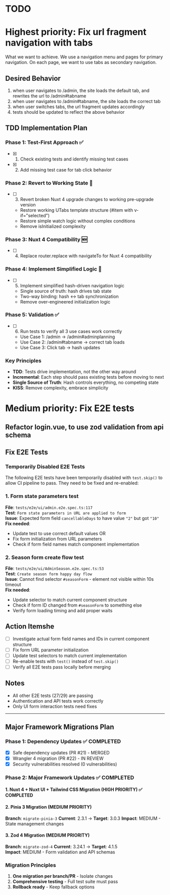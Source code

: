 # TODO

# Highest priority: Fix url fragment navigation with tabs
What we want to achieve. We use a navigation menu and pages for primary navigation. On each page, we want to use tabs as secondary navigation.

## Desired Behavior
1. when user navigates to /admin, the site loads the default tab, and rewrites the url to /admin#tabname
2. when user navigates to /admin#tabname, the site loads the correct tab
3. when user switches tabs, the url fragment updates accordingly
4. tests should be updated to reflect the above behavior

## TDD Implementation Plan

### Phase 1: Test-First Approach ✅
- [x] 1. Check existing tests and identify missing test cases
- [x] 2. Add missing test case for tab click behavior

### Phase 2: Revert to Working State 🔄
- [ ] 3. Revert broken Nuxt 4 upgrade changes to working pre-upgrade version
  - Restore working UTabs template structure (#item with v-if="selected")
  - Restore simple watch logic without complex conditions
  - Remove isInitialized complexity

### Phase 3: Nuxt 4 Compatibility 🆕
- [ ] 4. Replace router.replace with navigateTo for Nuxt 4 compatibility

### Phase 4: Implement Simplified Logic 🎯
- [ ] 5. Implement simplified hash-driven navigation logic
  - Single source of truth: hash drives tab state
  - Two-way binding: hash ↔ tab synchronization
  - Remove over-engineered initialization logic

### Phase 5: Validation ✅
- [ ] 6. Run tests to verify all 3 use cases work correctly
  - Use Case 1: /admin → /admin#adminplanning
  - Use Case 2: /admin#tabname → correct tab loads
  - Use Case 3: Click tab → hash updates

### Key Principles
- **TDD**: Tests drive implementation, not the other way around
- **Incremental**: Each step should pass existing tests before moving to next
- **Single Source of Truth**: Hash controls everything, no competing state
- **KISS**: Remove complexity, embrace simplicity

# Medium priority: Fix E2E tests

## Refactor login.vue, to use zod validation from api schema

## Fix E2E Tests

### Temporarily Disabled E2E Tests

The following E2E tests have been temporarily disabled with `test.skip()` to allow CI pipeline to pass. They need to be fixed and re-enabled:

### 1. Form state parameters test
**File**: `tests/e2e/ui/admin.e2e.spec.ts:117`  
**Test**: `Form state parameters in URL are applied to form`  
**Issue**: Expected form field `cancellableDays` to have value `"2"` but got `"10"`  
**Fix needed**: 
- Update test to use correct default values OR
- Fix form initialization from URL parameters
- Check if form field names match component implementation

### 2. Season form create flow test  
**File**: `tests/e2e/ui/AdminSeason.e2e.spec.ts:53`  
**Test**: `Create season form happy day flow`  
**Issue**: Cannot find selector `#seasonForm` - element not visible within 10s timeout  
**Fix needed**:
- Update selector to match current component structure
- Check if form ID changed from `#seasonForm` to something else
- Verify form loading timing and add proper waits

## Action Itemshe
- [ ] Investigate actual form field names and IDs in current component structure
- [ ] Fix form URL parameter initialization 
- [ ] Update test selectors to match current implementation
- [ ] Re-enable tests with `test()` instead of `test.skip()`
- [ ] Verify all E2E tests pass locally before merging

## Notes
- All other E2E tests (27/29) are passing
- Authentication and API tests work correctly
- Only UI form interaction tests need fixes

---

## Major Framework Migrations Plan

### Phase 1: Dependency Updates ✅ COMPLETED
- [x] Safe dependency updates (PR #21) - MERGED  
- [x] Wrangler 4 migration (PR #22) - IN REVIEW
- [x] Security vulnerabilities resolved (0 vulnerabilities)

### Phase 2: Major Framework Updates ✅ COMPLETED

#### 1. Nuxt 4 + Nuxt UI + Tailwind CSS Migration (HIGH PRIORITY) ✅ COMPLETED

#### 2. Pinia 3 Migration (MEDIUM PRIORITY)  
**Branch**: `migrate-pinia-3`
**Current**: 2.3.1 → **Target**: 3.0.3
**Impact**: MEDIUM - State management changes

#### 3. Zod 4 Migration (MEDIUM PRIORITY)
**Branch**: `migrate-zod-4`
**Current**: 3.24.1 → **Target**: 4.1.5  
**Impact**: MEDIUM - Form validation and API schemas

### Migration Principles
1. **One migration per branch/PR** - Isolate changes
2. **Comprehensive testing** - Full test suite must pass
3. **Rollback ready** - Keep fallback options
